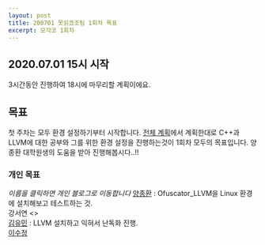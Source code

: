 ```yaml
---
layout: post
title: 200701 못읽겠조팀 1회차 목표
excerpt: 모각코 1회차
---
```

## 2020.07.01 15시 시작  
3시간동안 진행하여 18시에 마무리할 계획이에요.  
  
## 목표
첫 주차는 모두 환경 설정하기부터 시작합니다. [전체 계획](https://mogakco2020.github.io/2020-06-30/0-%EB%AA%BB%EC%9D%BD%EA%B2%A0%EC%A1%B0)에서 계획한대로 C++과 LLVM에 대한 공부와 그를 위한 환경 설정을 진행하는것이 1회차 모두의 목표입니다. 양종환 대학원생의 도움을 받아 진행해봅시다..!!  
  
### 개인 목표
*이름을 클릭하면 개인 블로그로 이동합니다*
[양종환](https://blog.naver.com/jhy7185/222017884047) : Ofuscator_LLVM을 Linux 환경에 설치해보고 테스트하는 것.  
강서연 <>  
[김유민](https://yam-cha.tistory.com/57) : LLVM 설치하고 익혀서 난독화 진행.  
[이수정](https://realcrystal.github.io/mogacko/2020/07/01/mgk_01_a.html)  
